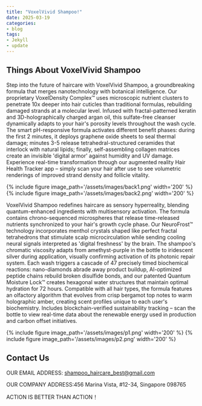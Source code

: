```yaml
---
title: "VoxelVivid Shampoo!"
date: 2025-03-19
categories:
- blog
tags:
- Jekyll
- update
---
```


## Things About VoxelVivid Shampoo

Step into the future of haircare with VoxelVivid Shampoo, a groundbreaking formula that merges nanotechnology with botanical intelligence. Our proprietary VoxelDensity Complex™ uses microscopic nutrient clusters to penetrate 10x deeper into hair cuticles than traditional formulas, rebuilding damaged strands at a molecular level. Infused with fractal-patterned keratin and 3D-holographically charged argan oil, this sulfate-free cleanser dynamically adapts to your hair's porosity levels throughout the wash cycle. The smart pH-responsive formula activates different benefit phases: during the first 2 minutes, it deploys graphene oxide sheets to seal thermal damage; minutes 3-5 release tetrahedral-structured ceramides that interlock with natural lipids; finally, self-assembling collagen matrices create an invisible 'digital armor' against humidity and UV damage. Experience real-time transformation through our augmented reality Hair Health Tracker app – simply scan your hair after use to see volumetric renderings of improved strand density and follicle vitality.

{% include figure image_path='/assets/images/back1.png' width='200' %}
{% include figure image_path='/assets/images/back2.png' width='200' %}

VoxelVivid Shampoo redefines haircare as sensory hyperreality, blending quantum-enhanced ingredients with multisensory activation. The formula contains chrono-sequenced microspheres that release time-released nutrients synchronized to your hair's growth cycle phase. Our NeuroFrost™ technology incorporates menthol crystals shaped like perfect fractal tetrahedrons that stimulate scalp microcirculation while sending cooling neural signals interpreted as 'digital freshness' by the brain. The shampoo's chromatic viscosity adapts from amethyst-purple in the bottle to iridescent silver during application, visually confirming activation of its photonic repair system. Each wash triggers a cascade of 47 precisely timed biochemical reactions: nano-diamonds abrade away product buildup, AI-optimized peptide chains rebuild broken disulfide bonds, and our patented Quantum Moisture Lock™ creates hexagonal water structures that maintain optimal hydration for 72 hours. Compatible with all hair types, the formula features an olfactory algorithm that evolves from crisp bergamot top notes to warm holographic amber, creating scent profiles unique to each user's biochemistry. Includes blockchain-verified sustainability tracking – scan the bottle to view real-time data about the renewable energy used in production and carbon offset initiatives.

{% include figure image_path='/assets/images/p1.png' width='200' %}
{% include figure image_path='/assets/images/p2.png' width='200' %}


## Contact Us

OUR EMAIL ADDRESS: shampoo_haircare_best@gmail.com

OUR COMPANY ADDRESS:456 Marina Vista, #12-34, Singapore 098765

ACTION IS BETTER THAN ACTION！
